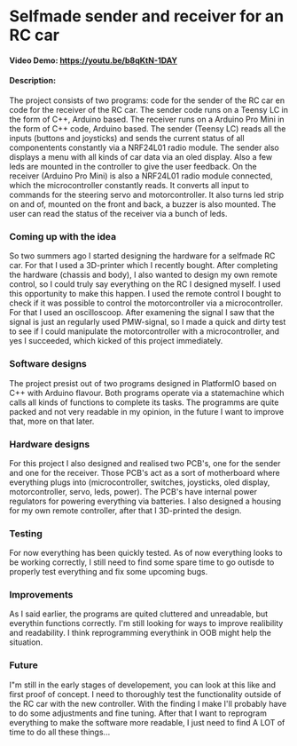 # Selfmade sender and receiver for an RC car
#### Video Demo: https://youtu.be/b8qKtN-1DAY
#### Description:
The project consists of two programs: code for the sender of the RC car en code for the receiver of the RC car. The sender code runs on a Teensy LC in the form of C++, Arduino based. The receiver runs on a Arduino Pro Mini in the form of C++ code, Arduino based. The sender (Teensy LC) reads all the inputs (buttons and joysticks) and sends the current status of all componentents constantly via a NRF24L01 radio module. The sender also displays a menu with all kinds of car data via an oled display. Also a few leds are mounted in the controller to give the user feedback.
On the receiver (Arduino Pro Mini) is also a NRF24L01 radio module connected, which the microcontroller constantly reads. It converts all input to commands for the steering servo and motorcontroller. It also turns led strip on and of, mounted on the front and back, a buzzer is also mounted. The user can read the status of the receiver via a bunch of leds.

### Coming up with the idea
So two summers ago I started designing the hardware for a selfmade RC car. For that I used a 3D-printer which I recently bought. After completing the hardware (chassis and body), I also wanted to design my own remote control, so I could truly say everything on the RC I designed myself. I used this opportunity to make this happen. I used the remote control I bought to check if it was possible to control the motorcontroller via a microcontroller. For that I used an oscilloscoop. After examening the signal I saw that the signal is just an regularly used PMW-signal, so I made a quick and dirty test to see if I could manipulate the motorcontroller with a microcontroller, and yes I succeeded, which kicked of this project immediately.

### Software designs
The project presist out of two programs designed in PlatformIO based on C++ with Arduino flavour. Both programs operate via a statemachine which calls all kinds of functions to complete its tasks. The programms are quite packed and not very readable in my opinion, in the future I want to improve that, more on that later.

### Hardware designs
For this project I also designed and realised two PCB's, one for the sender and one for the receiver. Those PCB's act as a sort of motherboard where everything plugs into (microcontroller, switches, joysticks, oled display, motorcontroller, servo, leds, power). The PCB's have internal power regulators for powering everything via batteries.
I also designed a housing for my own remote controller, after that I 3D-printed the design.

### Testing
For now everything has been quickly tested. As of now everything looks to be working correctly, I still need to find some spare time to go outisde to properly test everything and fix some upcoming bugs.

### Improvements
As I said earlier, the programs are quited cluttered and unreadable, but everythin functions correctly. I'm still looking for ways to improve realibility and readability. I think reprogramming everythink in OOB might help the situation.

### Future
I"m still in the early stages of developement, you can look at this like and first proof of concept. I need to thoroughly test the functionality outside of the RC car with the new controller. With the finding I make I'll probably have to do some adjustments and fine tuning. After that I want to reprogram everything to make the software more readable, I just need to find A LOT of time to do all these things...
